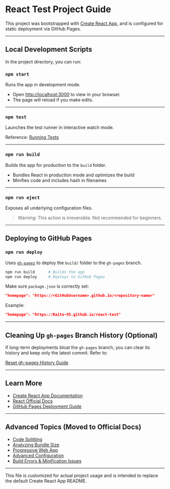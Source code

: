 # React Test Project Guide

This project was bootstrapped with [Create React App](https://github.com/facebook/create-react-app), and is configured for static deployment via GitHub Pages.

---

## Local Development Scripts

In the project directory, you can run:

### `npm start`
Runs the app in development mode.

- Open [http://localhost:3000](http://localhost:3000) to view in your browser.
- The page will reload if you make edits.

---

### `npm test`
Launches the test runner in interactive watch mode.

Reference: [Running Tests](https://facebook.github.io/create-react-app/docs/running-tests)

---

### `npm run build`
Builds the app for production to the `build` folder.

- Bundles React in production mode and optimizes the build
- Minifies code and includes hash in filenames

---

### `npm run eject`
Exposes all underlying configuration files.

> Warning: This action is irreversible. Not recommended for beginners.

---

## Deploying to GitHub Pages

### `npm run deploy`
Uses [`gh-pages`](https://www.npmjs.com/package/gh-pages) to deploy the `build/` folder to the `gh-pages` branch.

```bash
npm run build      # Builds the app
npm run deploy     # Deploys to GitHub Pages
```

Make sure `package.json` is correctly set:
```json
"homepage": "https://<GitHubUsername>.github.io/<repository-name>"
```

Example:
```json
"homepage": "https://Raito-95.github.io/react-test"
```

---

## Cleaning Up `gh-pages` Branch History (Optional)
If long-term deployments bloat the `gh-pages` branch, you can clear its history and keep only the latest commit. Refer to:

[Reset gh-pages History Guide](./ClearBranch.md)

---

## Learn More

- [Create React App Documentation](https://facebook.github.io/create-react-app/docs/getting-started)
- [React Official Docs](https://reactjs.org/)
- [GitHub Pages Deployment Guide](https://facebook.github.io/create-react-app/docs/deployment)

---

## Advanced Topics (Moved to Official Docs)

- [Code Splitting](https://facebook.github.io/create-react-app/docs/code-splitting)
- [Analyzing Bundle Size](https://facebook.github.io/create-react-app/docs/analyzing-the-bundle-size)
- [Progressive Web App](https://facebook.github.io/create-react-app/docs/making-a-progressive-web-app)
- [Advanced Configuration](https://facebook.github.io/create-react-app/docs/advanced-configuration)
- [Build Errors & Minification Issues](https://facebook.github.io/create-react-app/docs/troubleshooting#npm-run-build-fails-to-minify)

---

This file is customized for actual project usage and is intended to replace the default Create React App README.

